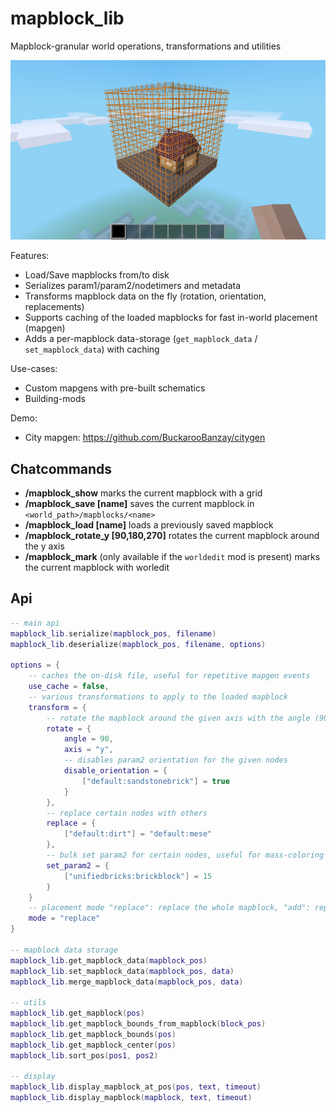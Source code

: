 
# mapblock_lib

Mapblock-granular world operations, transformations and utilities

<img src="./screenshot.png"/>

Features:

* Load/Save mapblocks from/to disk
* Serializes param1/param2/nodetimers and metadata
* Transforms mapblock data on the fly (rotation, orientation, replacements)
* Supports caching of the loaded mapblocks for fast in-world placement (mapgen)
* Adds a per-mapblock data-storage (`get_mapblock_data` / `set_mapblock_data`) with caching

Use-cases:

* Custom mapgens with pre-built schematics
* Building-mods

Demo:

* City mapgen: https://github.com/BuckarooBanzay/citygen

## Chatcommands

* **/mapblock_show** marks the current mapblock with a grid
* **/mapblock_save [name]** saves the current mapblock in `<world_path>/mapblocks/<name>`
* **/mapblock_load [name]** loads a previously saved mapblock
* **/mapblock_rotate_y [90,180,270]** rotates the current mapblock around the y axis
* **/mapblock_mark** (only available if the `worldedit` mod is present) marks the current mapblock with worledit

## Api

```lua
-- main api
mapblock_lib.serialize(mapblock_pos, filename)
mapblock_lib.deserialize(mapblock_pos, filename, options)

options = {
	-- caches the on-disk file, useful for repetitive mapgen events
	use_cache = false,
	-- various transformations to apply to the loaded mapblock
	transform = {
		-- rotate the mapblock around the given axis with the angle (90, 180, 270)
		rotate = {
			angle = 90,
			axis = "y",
			-- disables param2 orientation for the given nodes
			disable_orientation = {
				["default:sandstonebrick"] = true
			}
		},
		-- replace certain nodes with others
		replace = {
			["default:dirt"] = "default:mese"
		},
		-- bulk set param2 for certain nodes, useful for mass-coloring
		set_param2 = {
			["unifiedbricks:brickblock"] = 15
		}
	}
	-- placement mode "replace": replace the whole mapblock, "add": replace only air nodes
	mode = "replace"
}

-- mapblock data storage
mapblock_lib.get_mapblock_data(mapblock_pos)
mapblock_lib.set_mapblock_data(mapblock_pos, data)
mapblock_lib.merge_mapblock_data(mapblock_pos, data)

-- utils
mapblock_lib.get_mapblock(pos)
mapblock_lib.get_mapblock_bounds_from_mapblock(block_pos)
mapblock_lib.get_mapblock_bounds(pos)
mapblock_lib.get_mapblock_center(pos)
mapblock_lib.sort_pos(pos1, pos2)

-- display
mapblock_lib.display_mapblock_at_pos(pos, text, timeout)
mapblock_lib.display_mapblock(mapblock, text, timeout)
```
